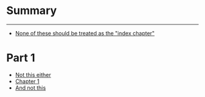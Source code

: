 # Summary

---

- [None of these should be treated as the "index chapter"]()

# Part 1

- [Not this either]()
- [Chapter 1](./chapter_1.md)
- [And not this]()
